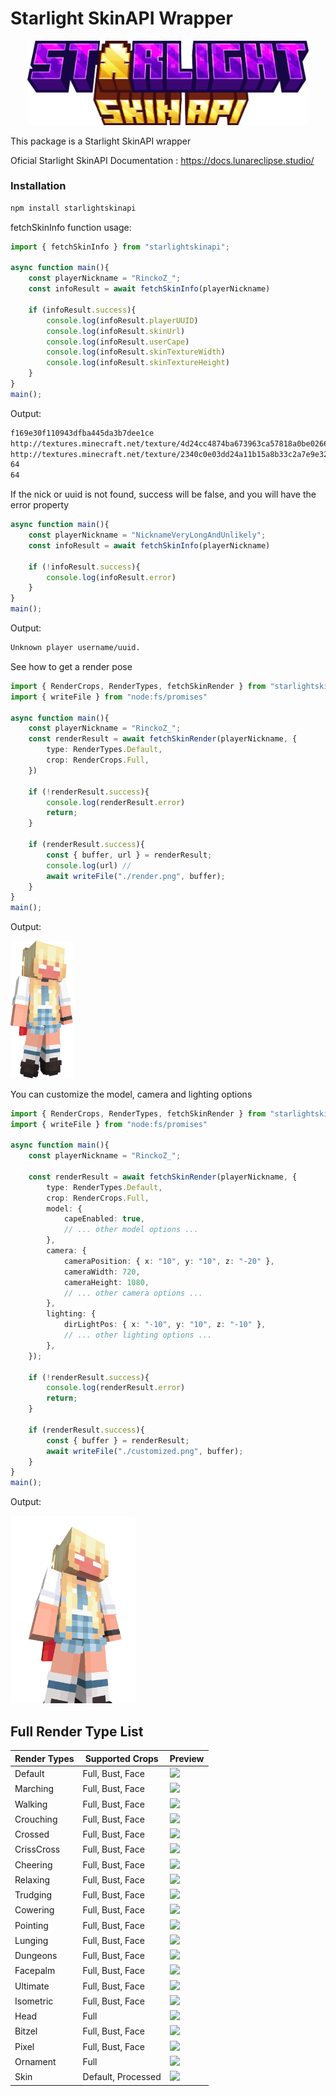 # Starlight SkinAPI Wrapper
<p align="center">
    <img src="./assets/images/logo.png" width=450>
</p>

This package is a Starlight SkinAPI wrapper

Oficial Starlight SkinAPI Documentation : https://docs.lunareclipse.studio/

### Installation
```bash
npm install starlightskinapi
```

fetchSkinInfo function usage:
```ts
import { fetchSkinInfo } from "starlightskinapi";

async function main(){
    const playerNickname = "RinckoZ_";
    const infoResult = await fetchSkinInfo(playerNickname)

    if (infoResult.success){
        console.log(infoResult.playerUUID)
        console.log(infoResult.skinUrl)
        console.log(infoResult.userCape)
        console.log(infoResult.skinTextureWidth)
        console.log(infoResult.skinTextureHeight)
    }
}
main();
```
Output:
```bash
f169e30f110943dfba445da3b7dee1ce
http://textures.minecraft.net/texture/4d24cc4874ba673963ca57818a0be02666aa80f4747d00b45571e380ed9b54f7
http://textures.minecraft.net/texture/2340c0e03dd24a11b15a8b33c2a7e9e32abb2051b2481d0ba7defd635ca7a933
64
64
```

If the nick or uuid is not found, success will be false, and you will have the error property
```ts
async function main(){
    const playerNickname = "NicknameVeryLongAndUnlikely";
    const infoResult = await fetchSkinInfo(playerNickname)

    if (!infoResult.success){
        console.log(infoResult.error)
    }
}
main();
```

Output: 
```bash
Unknown player username/uuid.
```

See how to get a render pose

```ts
import { RenderCrops, RenderTypes, fetchSkinRender } from "starlightskinapi";
import { writeFile } from "node:fs/promises"

async function main(){
    const playerNickname = "RinckoZ_";
    const renderResult = await fetchSkinRender(playerNickname, {
        type: RenderTypes.Default,
        crop: RenderCrops.Full,
    })

    if (!renderResult.success){
        console.log(renderResult.error)
        return;
    }

    if (renderResult.success){
        const { buffer, url } = renderResult;
        console.log(url) // 
        await writeFile("./render.png", buffer);
    }
}
main();
```
Output:

<img src="assets/images/render.png" width=100>

You can customize the model, camera and lighting options

```ts
import { RenderCrops, RenderTypes, fetchSkinRender } from "starlightskinapi";
import { writeFile } from "node:fs/promises"

async function main(){
    const playerNickname = "RinckoZ_";

    const renderResult = await fetchSkinRender(playerNickname, {
        type: RenderTypes.Default,
        crop: RenderCrops.Full,
        model: {
            capeEnabled: true,
            // ... other model options ...
        },
        camera: {
            cameraPosition: { x: "10", y: "10", z: "-20" },
            cameraWidth: 720,
            cameraHeight: 1080,
            // ... other camera options ...
        },
        lighting: {
            dirLightPos: { x: "-10", y: "10", z: "-10" },
            // ... other lighting options ...
        },
    });

    if (!renderResult.success){
        console.log(renderResult.error)
        return;
    }

    if (renderResult.success){
        const { buffer } = renderResult;
        await writeFile("./customized.png", buffer);
    }
}
main();
```

Output:

<img src="assets/images/customized.png" width=200>


## Full Render Type List

| Render Types | Supported Crops | Preview |
| ------------ | --------------- | ------- |
| Default | Full, Bust, Face | <img src="https://starlightskins.lunareclipse.studio/render/default/RinckoZ_/full" width=40> |
| Marching | Full, Bust, Face | <img src="https://starlightskins.lunareclipse.studio/render/marching/RinckoZ_/full" width=40> |
| Walking | Full, Bust, Face | <img src="https://starlightskins.lunareclipse.studio/render/walking/RinckoZ_/full" width=40> |
| Crouching | Full, Bust, Face | <img src="https://starlightskins.lunareclipse.studio/render/crouching/RinckoZ_/full" width=40> |
| Crossed | Full, Bust, Face | <img src="https://starlightskins.lunareclipse.studio/render/crossed/RinckoZ_/full" width=40> |
| CrissCross| Full, Bust, Face | <img src="https://starlightskins.lunareclipse.studio/render/criss_cross/RinckoZ_/full" width=40> |
| Cheering| Full, Bust, Face | <img src="https://starlightskins.lunareclipse.studio/render/cheering/RinckoZ_/full" width=40> |
| Relaxing| Full, Bust, Face | <img src="https://starlightskins.lunareclipse.studio/render/relaxing/RinckoZ_/full" width=40> |
| Trudging | Full, Bust, Face | <img src="https://starlightskins.lunareclipse.studio/render/trudging/RinckoZ_/full" width=40> |
| Cowering| Full, Bust, Face | <img src="https://starlightskins.lunareclipse.studio/render/cowering/RinckoZ_/full" width=40> |
| Pointing| Full, Bust, Face | <img src="https://starlightskins.lunareclipse.studio/render/pointing/RinckoZ_/full" width=40> |
| Lunging| Full, Bust, Face | <img src="https://starlightskins.lunareclipse.studio/render/lunging/RinckoZ_/full" width=40> |
| Dungeons| Full, Bust, Face | <img src="https://starlightskins.lunareclipse.studio/render/dungeons/RinckoZ_/full" width=40> |
| Facepalm| Full, Bust, Face | <img src="https://starlightskins.lunareclipse.studio/render/facepalm/RinckoZ_/full" width=40> |
| Ultimate| Full, Bust, Face | <img src="https://starlightskins.lunareclipse.studio/render/ultimate/RinckoZ_/full" width=40> |
| Isometric| Full, Bust, Face | <img src="https://starlightskins.lunareclipse.studio/render/isometric/RinckoZ_/full" width=40> |
| Head| Full | <img src="https://starlightskins.lunareclipse.studio/render/head/RinckoZ_/full" width=40> |
| Bitzel| Full, Bust, Face | <img src="https://starlightskins.lunareclipse.studio/render/bitzel/RinckoZ_/full" width=40> |
| Pixel| Full, Bust, Face | <img src="https://starlightskins.lunareclipse.studio/render/pixel/RinckoZ_/full" width=40> |
| Ornament| Full | <img src="https://starlightskins.lunareclipse.studio/render/ornament/RinckoZ_/full" width=40> |
| Skin| Default, Processed | <img src="https://starlightskins.lunareclipse.studio/render/skin/RinckoZ_/default" width=40> |